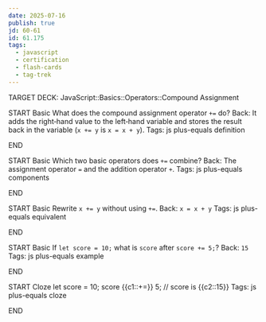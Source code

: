 ```yaml
---
date: 2025-07-16
publish: true
jd: 60-61
id: 61.175
tags:
  - javascript
  - certification
  - flash-cards
  - tag-trek
---
```


TARGET DECK: JavaScript::Basics::Operators::Compound Assignment

START
Basic
What does the compound assignment operator <code>+=</code> do?
Back: It adds the right‑hand value to the left‑hand variable and stores the result back in the variable (<code>x += y</code> is <code>x = x + y</code>).
Tags: js plus-equals definition
<!--ID: 1752719298618-->
END

START
Basic
Which two basic operators does <code>+=</code> combine?
Back: The assignment operator <code>=</code> and the addition operator <code>+</code>.
Tags: js plus-equals components
<!--ID: 1752719298620-->
END

START
Basic
Rewrite <code>x += y</code> without using <code>+=</code>.
Back: <code>x = x + y</code>
Tags: js plus-equals equivalent
<!--ID: 1752719298622-->
END

START
Basic
If <code>let score = 10;</code> what is <code>score</code> after <code>score += 5;</code>?
Back: <code>15</code>
Tags: js plus-equals example
<!--ID: 1752719298623-->
END

START
Cloze
let score = 10;
score {{c1::+=}} 5;  // score is {{c2::15}}
Tags: js plus-equals cloze
<!--ID: 1752719298624-->
END